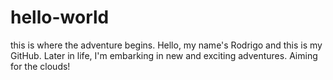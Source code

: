 # hello-world
this is where the adventure begins.
Hello, my name's Rodrigo and this is my GitHub. Later in life, I'm embarking in new and exciting adventures. Aiming for the clouds!
